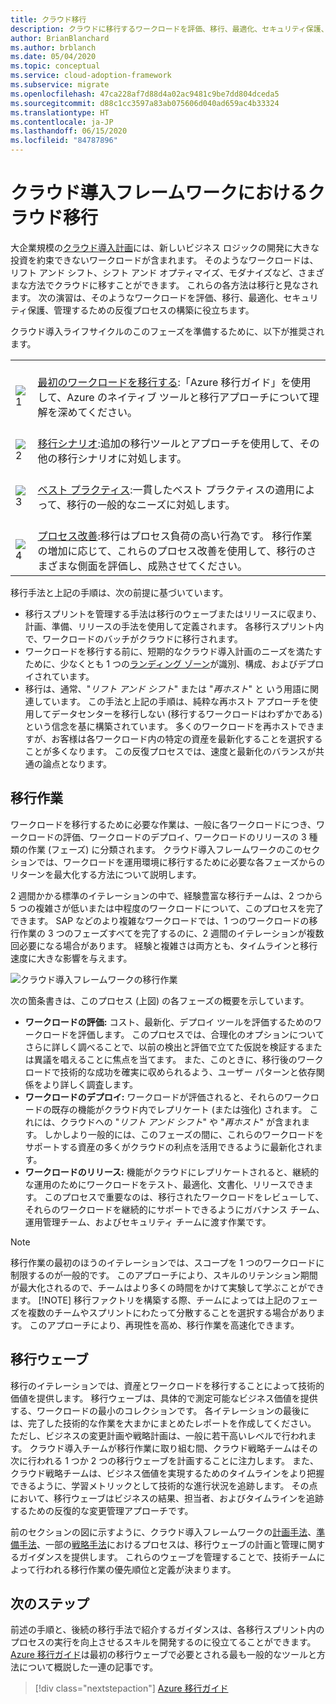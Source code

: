 ```yaml
---
title: クラウド移行
description: クラウドに移行するワークロードを評価、移行、最適化、セキュリティ保護、管理するための反復プロセスを構築する方法について説明します。
author: BrianBlanchard
ms.author: brblanch
ms.date: 05/04/2020
ms.topic: conceptual
ms.service: cloud-adoption-framework
ms.subservice: migrate
ms.openlocfilehash: 47ca228af7d88d4a02ac9481c9be7dd804dceda5
ms.sourcegitcommit: d88c1cc3597a83ab075606d040ad659ac4b33324
ms.translationtype: HT
ms.contentlocale: ja-JP
ms.lasthandoff: 06/15/2020
ms.locfileid: "84787896"
---
```

# <a name="cloud-migration-in-the-cloud-adoption-framework"></a>クラウド導入フレームワークにおけるクラウド移行

大企業規模の[クラウド導入計画](../plan/index.md)には、新しいビジネス ロジックの開発に大きな投資を約束できないワークロードが含まれます。 そのようなワークロードは、リフト アンド シフト、シフト アンド オプティマイズ、モダナイズなど、さまざまな方法でクラウドに移すことができます。 これらの各方法は移行と見なされます。 次の演習は、そのようなワークロードを評価、移行、最適化、セキュリティ保護、管理するための反復プロセスの構築に役立ちます。

クラウド導入ライフサイクルのこのフェーズを準備するために、以下が推奨されます。

<!-- markdownlint-disable MD033 -->

| | |
|---|---|
| <br> ![1](../_images/icons/1.png) | <br> [最初のワークロードを移行する](./azure-migration-guide/index.md):「Azure 移行ガイド」を使用して、Azure のネイティブ ツールと移行アプローチについて理解を深めてください。                                |
| <br> ![2](../_images/icons/2.png) | <br> [移行シナリオ](./azure-best-practices/index.md):追加の移行ツールとアプローチを使用して、その他の移行シナリオに対処します。                                |
| <br> ![3](../_images/icons/3.png) | <br> [ベスト プラクティス](./azure-best-practices/index.md):一貫したベスト プラクティスの適用によって、移行の一般的なニーズに対処します。                                |
| <br> ![4](../_images/icons/4.png) | <br> [プロセス改善](./migration-considerations/index.md):移行はプロセス負荷の高い行為です。 移行作業の増加に応じて、これらのプロセス改善を使用して、移行のさまざまな側面を評価し、成熟させてください。                        |

<!-- markdownlint-enable MD033 -->

移行手法と上記の手順は、次の前提に基づいています。

- 移行スプリントを管理する手法は移行のウェーブまたはリリースに収まり、計画、準備、リリースの手法を使用して定義されます。 各移行スプリント内で、ワークロードのバッチがクラウドに移行されます。
- ワークロードを移行する前に、短期的なクラウド導入計画のニーズを満たすために、少なくとも 1 つの[ランディング ゾーン](../ready/index.md)が識別、構成、およびデプロイされています。
- 移行は、通常、"_リフト アンド シフト_" または "_再ホスト_" と いう用語に関連しています。 この手法と上記の手順は、純粋な再ホスト アプローチを使用してデータセンターを移行しない (移行するワークロードはわずかである) という信念を基に構築されています。 多くのワークロードを再ホストできますが、お客様は各ワークロード内の特定の資産を最新化することを選択することが多くなります。 この反復プロセスでは、速度と最新化のバランスが共通の論点となります。

## <a name="migration-effort"></a>移行作業

ワークロードを移行するために必要な作業は、一般に各ワークロードにつき、ワークロードの評価、ワークロードのデプロイ、ワークロードのリリースの 3 種類の作業 (フェーズ) に分類されます。 クラウド導入フレームワークのこのセクションでは、ワークロードを運用環境に移行するために必要な各フェーズからのリターンを最大化する方法について説明します。

2 週間かかる標準のイテレーションの中で、経験豊富な移行チームは、2 つから 5 つの複雑さが低いまたは中程度のワークロードについて、このプロセスを完了できます。 SAP などのより複雑なワークロードでは、1 つのワークロードの移行作業の 3 つのフェーズすべてを完了するのに、2 週間のイテレーションが複数回必要になる場合があります。 経験と複雑さは両方とも、タイムラインと移行速度に大きな影響を与えます。

![クラウド導入フレームワークの移行作業](../_images/migrate/methodology.png)

次の箇条書きは、このプロセス (上図) の各フェーズの概要を示しています。

- **ワークロードの評価:** コスト、最新化、デプロイ ツールを評価するためのワークロードを評価します。 このプロセスでは、合理化のオプションについてさらに詳しく調べることで、以前の検出と評価で立てた仮説を検証するまたは異議を唱えることに焦点を当てます。 また、このときに、移行後のワークロードで技術的な成功を確実に収められるよう、ユーザー パターンと依存関係をより詳しく調査します。
- **ワークロードのデプロイ:** ワークロードが評価されると、それらのワークロードの既存の機能がクラウド内でレプリケート (または強化) されます。 これには、クラウドへの "_リフト アンド シフト_" や "_再ホスト_" が含まれます。 しかしより一般的には、このフェーズの間に、これらのワークロードをサポートする資産の多くがクラウドの利点を活用できるように最新化されます。
- **ワークロードのリリース:** 機能がクラウドにレプリケートされると、継続的な運用のためにワークロードをテスト、最適化、文書化、リリースできます。 このプロセスで重要なのは、移行されたワークロードをレビューして、それらのワークロードを継続的にサポートできるようにガバナンス チーム、運用管理チーム、およびセキュリティ チームに渡す作業です。

> [!NOTE]
> 移行作業の最初のほうのイテレーションでは、スコープを 1 つのワークロードに制限するのが一般的です。 このアプローチにより、スキルのリテンション期間が最大化されるので、チームはより多くの時間をかけて実験して学ぶことができます。
> [!NOTE]
> 移行ファクトリを構築する際、チームによっては上記のフェーズを複数のチームやスプリントにわたって分散することを選択する場合があります。 このアプローチにより、再現性を高め、移行作業を高速化できます。

## <a name="migration-waves"></a>移行ウェーブ

移行のイテレーションでは、資産とワークロードを移行することによって技術的価値を提供します。 移行ウェーブは、具体的で測定可能なビジネス価値を提供する、ワークロードの最小のコレクションです。 各イテレーションの最後には、完了した技術的な作業を大まかにまとめたレポートを作成してください。 ただし、ビジネスの変更計画や戦略計画は、一般に若干高いレベルで行われます。 クラウド導入チームが移行作業に取り組む間、クラウド戦略チームはその次に行われる 1 つか 2 つの移行ウェーブを計画することに注力します。 また、クラウド戦略チームは、ビジネス価値を実現するためのタイムラインをより把握できるように、学習メトリックとして技術的な進行状況を追跡します。 その点において、移行ウェーブはビジネスの結果、担当者、およびタイムラインを追跡するための反復的な変更管理アプローチです。

前のセクションの図に示すように、クラウド導入フレームワークの[計画手法](../plan/index.md)、[準備手法](../ready/index.md)、一部の[戦略手法](../strategy/index.md)におけるプロセスは、移行ウェーブの計画と管理に関するガイダンスを提供します。 これらのウェーブを管理することで、技術チームによって行われる移行作業の優先順位と定義が決まります。

## <a name="next-steps"></a>次のステップ

前述の手順と、後続の移行手法で紹介するガイダンスは、各移行スプリント内のプロセスの実行を向上させるスキルを開発するのに役立てることができます。 [Azure 移行ガイド](./azure-migration-guide/index.md)は最初の移行ウェーブで必要とされる最も一般的なツールと方法について概説した一連の記事です。

> [!div class="nextstepaction"]
> [Azure 移行ガイド](./azure-migration-guide/index.md)
